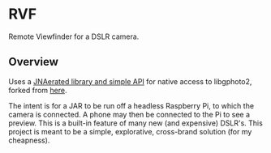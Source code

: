 # RVF
Remote Viewfinder for a DSLR camera.

## Overview
Uses a [JNAerated library and simple API](https://github.com/L28E/libgphoto2-jna) for native access to libgphoto2, forked from [here](https://github.com/angryelectron/libgphoto2-jna). 

The intent is for a JAR to be run off a headless Raspberry Pi, to which the camera is connected. A phone may then be connected to the Pi to see a preview. This is a built-in feature of many new (and expensive) DSLR's. This project is meant to be a simple, explorative, cross-brand solution (for my cheapness).

